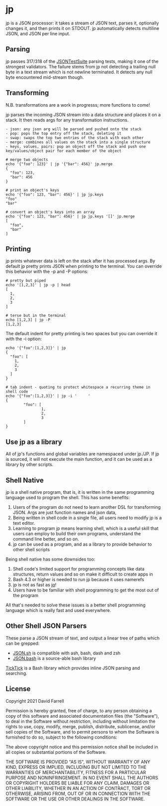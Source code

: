 jp
==
jp is a JSON processor: it takes a stream of JSON text, parses it, optionally changes it, and then prints it on STDOUT. jp automatically detects multiline JSON, and JSON per line input.


Parsing
-------
jp passes 317/318 of the [JSONTestSuite](https://github.com/nst/JSONTestSuite) parsing tests, making it one of the strongest validators. The failure stems from jp not detecting a trailing null byte in a text stream which is not newline terminated. It detects any null byte encountered mid-stream though.


Transforming
------------
N.B. transformations are a work in progresss; more functions to come!

jp parses the incoming JSON stream into a data structure and places it on a stack. It then reads args for any transformation instructions.

    - json: any json arg will be parsed and pushed onto the stack
    - pop: pops the top entry off the stack, deleting it
    - swap: swaps the top two entries of the stack with each other
    - merge: combines all values on the stack into a single structure
    - keys, values, pairs: pop an object off the stack and push one key/values/object pair for each member of the object

    # merge two objects
    echo '{"foo": 123}' | jp '{"bar": 456}' jp.merge
    {
      "foo": 123,
      "bar": 456
    }

    # print an object's keys
    echo '{"foo": 123, "bar": 456}' | jp jp.keys
    "foo"
    "bar"

    # convert an object's keys into an array
    echo '{"foo": 123, "bar": 456}' | jp jp.keys '[]' jp.merge
    [
      "foo",
      "bar"
    ]


Printing
--------
jp prints whatever data is left on the stack after it has processed args. By default jp pretty prints JSON when printing to the terminal. You can override this behavior with the  -p and -P options:

    # pretty but piped
    echo '[1,2,3]' | jp -p | head
    [
      1,
      2,
      3
    ]

    # terse but in the terminal
    echo [1,2,3] | jp -P
    [1,2,3]

The default indent for pretty printing is two spaces but you can override it with the -i option:

    echo '{"foo":[1,2,3]}' | jp
    {
      "foo": [
        1,
        2,
        3
      ]
    }

    # tab indent - quoting to protect whitespace a recurring theme in shell code
    echo '{"foo":[1,2,3]}' | jp -i '     '
    {
            "foo": [
                    1,
                    2,
                    3
            ]
    }

Use jp as a library
-------------------
All of jp's functions and global variables are namespaced under jp./JP. If jp is sourced, it will not execute the main function, and it can be used as a library by other scripts.


Shell Native
------------
jp is a shell native program, that is, it is written in the same programming language used to program the shell. This has some benefits:

1. Users of the program do not need to learn another DSL for transforming JSON. Args are just function names and json data,
2. Being written in shell code in a single file, all users need to modify jp is a text editor.
3. Learning to program jp means learning shell, which is a useful skill that users can employ to build their own programs, understand the command line better, and so on.
4. jp can be used as a program, and as a library to provide behavior to other shell scripts

Being shell native has some downsides too:
1. Shell code's limited support for programming concepts like data structures, return values and so on make it difficult to create apps in
2. Bash 4.3 or higher is needed to run jp because it uses namerefs
3. jp is not as fast as [jq](https://stedolan.github.io/jq/)!
4. Users have to be familiar with shell programming to get the most out of the program

All that's needed to solve these issues is a better shell programming language which is really fast and used everywhere.


Other Shell JSON Parsers
------------------------
These parse a JSON stream of text, and output a linear tree of paths which can be grepped:
* [JSON.sh](https://github.com/dominictarr/JSON.sh/) is compatible with ash, bash, dash and zsh
* [JSON.bash](https://github.com/ingydotnet/git-hub/tree/master/ext/json-bash) is a source-able bash library

[TickTick](https://github.com/kristopolous/TickTick) is a Bash library which provides inline JSON parsing and searching.


License
-------
Copyright 2021 David Farrell

Permission is hereby granted, free of charge, to any person obtaining a copy of this software and associated documentation files (the "Software"), to deal in the Software without restriction, including without limitation the rights to use, copy, modify, merge, publish, distribute, sublicense, and/or sell copies of the Software, and to permit persons to whom the Software is furnished to do so, subject to the following conditions:

The above copyright notice and this permission notice shall be included in all copies or substantial portions of the Software.

THE SOFTWARE IS PROVIDED "AS IS", WITHOUT WARRANTY OF ANY KIND, EXPRESS OR IMPLIED, INCLUDING BUT NOT LIMITED TO THE WARRANTIES OF MERCHANTABILITY, FITNESS FOR A PARTICULAR PURPOSE AND NONINFRINGEMENT. IN NO EVENT SHALL THE AUTHORS OR COPYRIGHT HOLDERS BE LIABLE FOR ANY CLAIM, DAMAGES OR OTHER LIABILITY, WHETHER IN AN ACTION OF CONTRACT, TORT OR OTHERWISE, ARISING FROM, OUT OF OR IN CONNECTION WITH THE SOFTWARE OR THE USE OR OTHER DEALINGS IN THE SOFTWARE.
